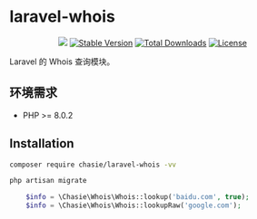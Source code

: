 # laravel-whois

<p align="center">
    <a href="https://github.com/larvatecn/laravel-whois/actions/workflows/php.yml"><img src="https://github.com/larvatecn/laravel-whois/actions/workflows/php.yml/badge.svg"></a>
    <a href="https://packagist.org/packages/larva/laravel-whois"><img src="https://poser.pugx.org/larva/laravel-whois/v/stable" alt="Stable Version"></a>
    <a href="https://packagist.org/packages/larva/laravel-whois"><img src="https://poser.pugx.org/larva/laravel-whois/downloads" alt="Total Downloads"></a>
    <a href="https://packagist.org/packages/larva/laravel-whois"><img src="https://poser.pugx.org/larva/laravel-whois/license" alt="License"></a>
</p>

Laravel 的 Whois 查询模块。


## 环境需求

- PHP >= 8.0.2

## Installation

```bash
composer require chasie/laravel-whois -vv
```

```bash
php artisan migrate
```

```php
    $info = \Chasie\Whois\Whois::lookup('baidu.com', true);
    $info = \Chasie\Whois\Whois::lookupRaw('google.com');
```
